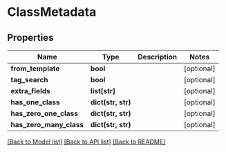 # ClassMetadata

## Properties
Name | Type | Description | Notes
------------ | ------------- | ------------- | -------------
**from_template** | **bool** |  | [optional] 
**tag_search** | **bool** |  | [optional] 
**extra_fields** | **list[str]** |  | [optional] 
**has_one_class** | **dict(str, str)** |  | [optional] 
**has_zero_one_class** | **dict(str, str)** |  | [optional] 
**has_zero_many_class** | **dict(str, str)** |  | [optional] 

[[Back to Model list]](../README.md#documentation-for-models) [[Back to API list]](../README.md#documentation-for-api-endpoints) [[Back to README]](../README.md)


